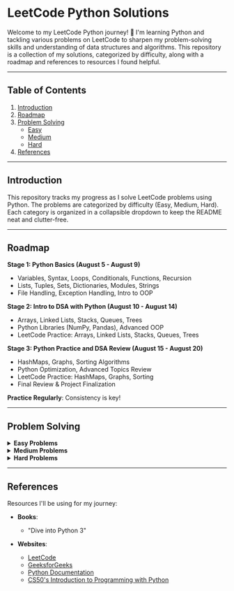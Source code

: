 # LeetCode Python Solutions

Welcome to my LeetCode Python journey! 🚀 I'm learning Python and tackling various problems on LeetCode to sharpen my problem-solving skills and understanding of data structures and algorithms. This repository is a collection of my solutions, categorized by difficulty, along with a roadmap and references to resources I found helpful.

---

## Table of Contents

1. [Introduction](#introduction)
2. [Roadmap](#roadmap)
3. [Problem Solving](#problem-solving)
    - [Easy](#easy)
    - [Medium](#medium)
    - [Hard](#hard)
4. [References](#references)

---

## Introduction

This repository tracks my progress as I solve LeetCode problems using Python. The problems are categorized by difficulty (Easy, Medium, Hard). Each category is organized in a collapsible dropdown to keep the README neat and clutter-free.

---

## Roadmap

**Stage 1: Python Basics (August 5 - August 9)**
- Variables, Syntax, Loops, Conditionals, Functions, Recursion
- Lists, Tuples, Sets, Dictionaries, Modules, Strings
- File Handling, Exception Handling, Intro to OOP

**Stage 2: Intro to DSA with Python (August 10 - August 14)**
- Arrays, Linked Lists, Stacks, Queues, Trees
- Python Libraries (NumPy, Pandas), Advanced OOP
- LeetCode Practice: Arrays, Linked Lists, Stacks, Queues, Trees

**Stage 3: Python Practice and DSA Review (August 15 - August 20)**
- HashMaps, Graphs, Sorting Algorithms
- Python Optimization, Advanced Topics Review
- LeetCode Practice: HashMaps, Graphs, Sorting
- Final Review & Project Finalization

**Practice Regularly**: Consistency is key!

---

## Problem Solving

<details>
<summary><strong>Easy Problems</strong></summary>

| Problem | Link | Done | Pythonic |
|---------|------|------|----------|
| Two Sum | [Problem #1](https://leetcode.com/problems/two-sum/) | - [ ] | - [ ] |
| Palindrome Number | [Problem #9](https://leetcode.com/problems/palindrome-number/) | - [ ] | - [ ] |
| Roman to Integer | [Problem #13](https://leetcode.com/problems/roman-to-integer/) | - [ ] | - [ ] |
| Longest Common Prefix | [Problem #14](https://leetcode.com/problems/longest-common-prefix/) | - [ ] | - [ ] |
| Valid Parentheses | [Problem #20](https://leetcode.com/problems/valid-parentheses/) | - [ ] | - [ ] |
| Merge Two Sorted Lists | [Problem #21](https://leetcode.com/problems/merge-two-sorted-lists/) | - [ ] | - [ ] |
| Remove Duplicates from Sorted Array | [Problem #26](https://leetcode.com/problems/remove-duplicates-from-sorted-array/) | - [ ] | - [ ] |
| Remove Element | [Problem #27](https://leetcode.com/problems/remove-element/) | - [ ] | - [ ] |
| Find the Index of the First Occurrence in a String | [Problem #28](https://leetcode.com/problems/find-the-index-of-the-first-occurrence-in-a-string/) | - [ ] | - [ ] |
| Search Insert Position | [Problem #35](https://leetcode.com/problems/search-insert-position/) | - [ ] | - [ ] |

</details>




<details>
<summary><strong>Medium Problems</strong></summary>

*Coming soon...*

</details>

<details>
<summary><strong>Hard Problems</strong></summary>

*Coming soon...*

</details>

---

## References

Resources I'll be using for my journey:

- **Books**:
  - "Dive into Python 3"

- **Websites**:
  - [LeetCode](https://leetcode.com/)
  - [GeeksforGeeks](https://www.geeksforgeeks.org/)
  - [Python Documentation](https://docs.python.org/3/)
  - [CS50's Introduction to Programming with Python](https://www.edx.org/learn/python/harvard-university-cs50-s-introduction-to-programming-with-python)
